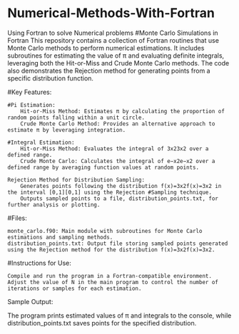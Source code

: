 # Numerical-Methods-With-Fortran
Using Fortran to solve Numerical problems 
#Monte Carlo Simulations in Fortran
   This repository contains a collection of Fortran routines that use Monte Carlo methods to perform numerical      estimations. It includes subroutines for estimating the value of π and evaluating definite integrals, leveraging both the Hit-or-Miss and Crude Monte Carlo methods. The code also demonstrates the Rejection method for generating points from a specific distribution function.

   #Key Features:

    #Pi Estimation:
        Hit-or-Miss Method: Estimates π by calculating the proportion of random points falling within a unit circle.
        Crude Monte Carlo Method: Provides an alternative approach to estimate π by leveraging integration.

    #Integral Estimation:
        Hit-or-Miss Method: Evaluates the integral of 3x23x2 over a defined range.
        Crude Monte Carlo: Calculates the integral of e−x2e−x2 over a defined range by averaging function values at random points.

    Rejection Method for Distribution Sampling:
        Generates points following the distribution f(x)=3x2f(x)=3x2 in the interval [0,1][0,1] using the Rejection #Sampling technique.
        Outputs sampled points to a file, distribution_points.txt, for further analysis or plotting.

#Files:

    monte_carlo.f90: Main module with subroutines for Monte Carlo estimations and sampling methods.
    distribution_points.txt: Output file storing sampled points generated using the Rejection method for the distribution f(x)=3x2f(x)=3x2.

#Instructions for Use:

    Compile and run the program in a Fortran-compatible environment.
    Adjust the value of N in the main program to control the number of iterations or samples for each estimation.

Sample Output:

The program prints estimated values of π and integrals to the console, while distribution_points.txt saves points for the specified distribution.
